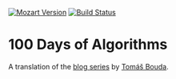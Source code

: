[![Mozart Version](https://img.shields.io/badge/mozart-2.0.0_alpha_4105-fab738.svg)](http://mozart.github.io/)
[![Build Status](https://travis-ci.org/rkoeninger/100days.svg?branch=master)](https://travis-ci.org/rkoeninger/100days)

# 100 Days of Algorithms

A translation of the [blog series](https://medium.com/100-days-of-algorithms/latest) by [Tomáš Bouda](https://github.com/coells).
